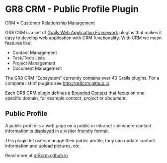 # GR8 CRM - Public Profile Plugin

CRM = [Customer Relationship Management](http://en.wikipedia.org/wiki/Customer_relationship_management)

GR8 CRM is a set of [Grails Web Application Framework](http://www.grails.org/)
plugins that makes it easy to develop web application with CRM functionality.
With CRM we mean features like:

- Contact Management
- Task/Todo Lists
- Project Management
- Document Management

The GR8 CRM "Ecosystem" currently contains over 40 Grails plugins. For a complete list of plugins see http://gr8crm.github.io

Each GR8 CRM plugin defines a [Bounded Context](http://martinfowler.com/bliki/BoundedContext.html)
that focus on one specific domain, for example *contact*, *project* or *document*.

## Public Profile

A public profile is a web page on a public or intranet site where
contact information is displayed in a visitor friendly format.

This plugin let users manage their public profile, they can update contact information
and upload pictures, etc.

Read more at [gr8crm.github.io](http://gr8crm.github.io/plugins/crm-public-profile/)
